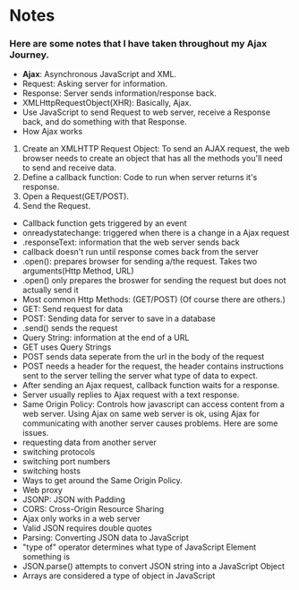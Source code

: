 # Notes
### Here are some notes that I have taken throughout my Ajax Journey.

* **Ajax**: Asynchronous JavaScript and XML.
* Request: Asking server for information.
* Response: Server sends information/response back.
* XMLHttpRequestObject(XHR): Basically, Ajax.
* Use JavaScript to send Request to web server, receive a Response back, and do something with that Response.
* How Ajax works
 1. Create an XMLHTTP Request Object: To send an AJAX request, the web browser needs to create an object that has all the methods you'll need to send and receive data.
 2. Define a callback function: Code to run when server returns it's response.
 3. Open a Request(GET/POST).
 4. Send the Request.
* Callback function gets triggered by an event 
* onreadystatechange: triggered when there is a change in a Ajax request
* .responseText: information that the web server sends back
* callback doesn't run until response comes back from the server
* .open(): prepares browser for sending a/the request. Takes two arguments(Http Method, URL)
* .open() only prepares the broswer for sending the request but does not actually send it
* Most common Http Methods: (GET/POST) (Of course there are others.)
* GET: Send request for data
* POST: Sending data for server to save in a database
* .send() sends the request
* Query String: information at the end of a URL
* GET uses Query Strings
* POST sends data seperate from the url in the body of the request
 * POST needs a header for the request, the header contains instructions sent to the server telling the server what type of data to expect.
* After sending an Ajax request, callback function waits for a response.
* Server usually replies to Ajax request with a text response.
* Same Origin Policy: Controls how javascript can access content from a web server. Using Ajax on same web server is ok, using Ajax for communicating with another server causes problems. Here are some issues.
 * requesting data from another server
 * switching protocols 
 * switching port numbers
 * switching hosts
* Ways to get around the Same Origin Policy.
 * Web proxy
 * JSONP: JSON with Padding
 * CORS: Cross-Origin Resource Sharing
* Ajax only works in a web server
* Valid JSON requires double quotes 
* Parsing: Converting JSON data to JavaScript
* "type of" operator determines what type of JavaScript Element something is
* JSON.parse() attempts to convert JSON string into a JavaScript Object
* Arrays are considered a type of object in JavaScript
 
 
 
 
 
 
 
 